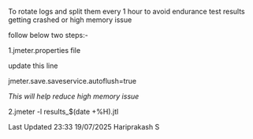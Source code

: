 To rotate logs and split them every 1 hour to avoid endurance test results getting crashed or high memory issue

follow below two steps:-

1.jmeter.properties file

update this line 

jmeter.save.saveservice.autoflush=true

*This will help reduce high memory issue*

2.jmeter -l results_$(date +%H).jtl


Last Updated  23:33  19/07/2025
Hariprakash S
